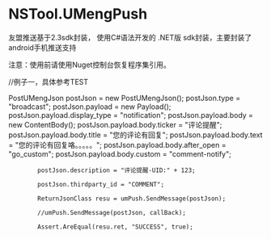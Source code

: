 # NSTool.UMengPush
友盟推送基于2.3sdk封装， 使用C#语法开发的 .NET版 sdk封装，主要封装了android手机推送支持

注意：使用前请使用Nuget控制台恢复程序集引用。


//例子一，具体参考TEST

PostUMengJson postJson = new PostUMengJson();
            postJson.type = "broadcast";
            postJson.payload = new Payload();
            postJson.payload.display_type = "notification";
            postJson.payload.body = new ContentBody();
            postJson.payload.body.ticker = "评论提醒";
            postJson.payload.body.title = "您的评论有回复";
            postJson.payload.body.text = "您的评论有回复咯。。。。。";
            postJson.payload.body.after_open = "go_custom";
            postJson.payload.body.custom = "comment-notify";

            postJson.description = "评论提醒-UID:" + 123;

            postJson.thirdparty_id = "COMMENT";

            ReturnJsonClass resu = umPush.SendMessage(postJson);

            //umPush.SendMessage(postJson, callBack);

            Assert.AreEqual(resu.ret, "SUCCESS", true);

